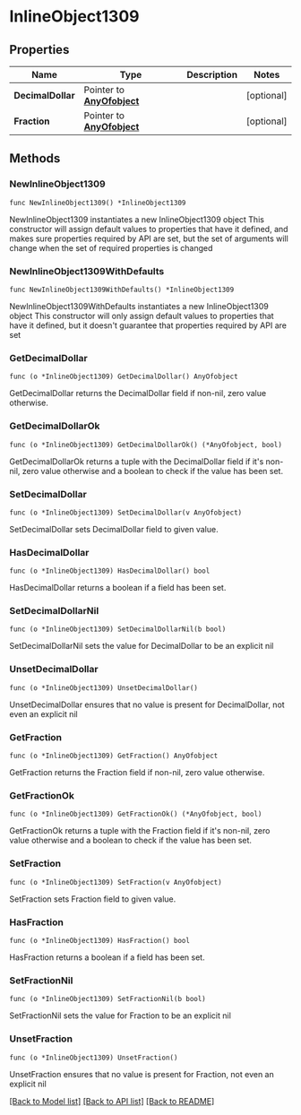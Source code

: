 # InlineObject1309

## Properties

Name | Type | Description | Notes
------------ | ------------- | ------------- | -------------
**DecimalDollar** | Pointer to [**AnyOfobject**](anyOf&lt;object&gt;.md) |  | [optional] 
**Fraction** | Pointer to [**AnyOfobject**](anyOf&lt;object&gt;.md) |  | [optional] 

## Methods

### NewInlineObject1309

`func NewInlineObject1309() *InlineObject1309`

NewInlineObject1309 instantiates a new InlineObject1309 object
This constructor will assign default values to properties that have it defined,
and makes sure properties required by API are set, but the set of arguments
will change when the set of required properties is changed

### NewInlineObject1309WithDefaults

`func NewInlineObject1309WithDefaults() *InlineObject1309`

NewInlineObject1309WithDefaults instantiates a new InlineObject1309 object
This constructor will only assign default values to properties that have it defined,
but it doesn't guarantee that properties required by API are set

### GetDecimalDollar

`func (o *InlineObject1309) GetDecimalDollar() AnyOfobject`

GetDecimalDollar returns the DecimalDollar field if non-nil, zero value otherwise.

### GetDecimalDollarOk

`func (o *InlineObject1309) GetDecimalDollarOk() (*AnyOfobject, bool)`

GetDecimalDollarOk returns a tuple with the DecimalDollar field if it's non-nil, zero value otherwise
and a boolean to check if the value has been set.

### SetDecimalDollar

`func (o *InlineObject1309) SetDecimalDollar(v AnyOfobject)`

SetDecimalDollar sets DecimalDollar field to given value.

### HasDecimalDollar

`func (o *InlineObject1309) HasDecimalDollar() bool`

HasDecimalDollar returns a boolean if a field has been set.

### SetDecimalDollarNil

`func (o *InlineObject1309) SetDecimalDollarNil(b bool)`

 SetDecimalDollarNil sets the value for DecimalDollar to be an explicit nil

### UnsetDecimalDollar
`func (o *InlineObject1309) UnsetDecimalDollar()`

UnsetDecimalDollar ensures that no value is present for DecimalDollar, not even an explicit nil
### GetFraction

`func (o *InlineObject1309) GetFraction() AnyOfobject`

GetFraction returns the Fraction field if non-nil, zero value otherwise.

### GetFractionOk

`func (o *InlineObject1309) GetFractionOk() (*AnyOfobject, bool)`

GetFractionOk returns a tuple with the Fraction field if it's non-nil, zero value otherwise
and a boolean to check if the value has been set.

### SetFraction

`func (o *InlineObject1309) SetFraction(v AnyOfobject)`

SetFraction sets Fraction field to given value.

### HasFraction

`func (o *InlineObject1309) HasFraction() bool`

HasFraction returns a boolean if a field has been set.

### SetFractionNil

`func (o *InlineObject1309) SetFractionNil(b bool)`

 SetFractionNil sets the value for Fraction to be an explicit nil

### UnsetFraction
`func (o *InlineObject1309) UnsetFraction()`

UnsetFraction ensures that no value is present for Fraction, not even an explicit nil

[[Back to Model list]](../README.md#documentation-for-models) [[Back to API list]](../README.md#documentation-for-api-endpoints) [[Back to README]](../README.md)


